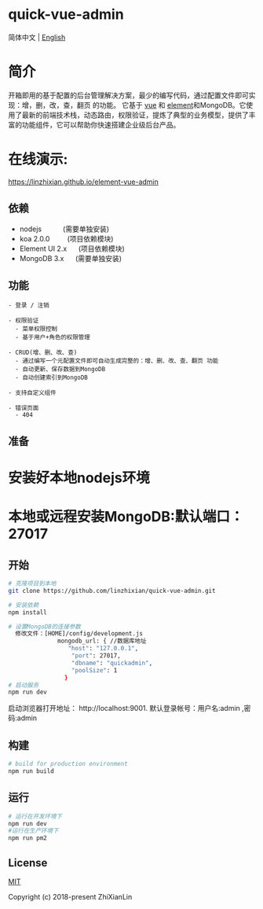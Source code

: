 
<p align="center">
  <h1>quick-vue-admin</h1>
</p>

简体中文 | [English](./README.md)

# 简介

开箱即用的基于配置的后台管理解决方案，最少的编写代码，通过配置文件即可实现：增，删，改，查，翻页 的功能。
它基于 [vue](https://github.com/vuejs/vue) 和 [element](https://github.com/ElemeFE/element)和MongoDB。它使用了最新的前端技术栈，动态路由，权限验证，提炼了典型的业务模型，提供了丰富的功能组件，它可以帮助你快速搭建企业级后台产品。

# 在线演示:
 https://linzhixian.github.io/element-vue-admin
 
## 依赖
- nodejs &nbsp;&nbsp;&nbsp;&nbsp;&nbsp;&nbsp;&nbsp;&nbsp;&nbsp;&nbsp;(需要单独安装)
- koa 2.0.0  &nbsp;&nbsp;&nbsp;&nbsp;&nbsp;&nbsp;&nbsp;&nbsp;(项目依赖模块)
- Element UI 2.x &nbsp;&nbsp;&nbsp;&nbsp;&nbsp;(项目依赖模块)
- MongoDB 3.x &nbsp;&nbsp;&nbsp;&nbsp;&nbsp;(需要单独安装)

## 功能
```
- 登录 / 注销

- 权限验证
  - 菜单权限控制
  - 基于用户+角色的权限管理

- CRUD(增、删、改、查)
  - 通过编写一个元配置文件即可自动生成完整的：增、删、改、查、翻页 功能
  - 自动更新、保存数据到MongoDB
  - 自动创建索引到MongoDB

- 支持自定义组件

- 错误页面  
  - 404
```

## 准备

# 安装好本地nodejs环境
# 本地或远程安装MongoDB:默认端口：27017

## 开始

```bash
# 克隆项目到本地
git clone https://github.com/linzhixian/quick-vue-admin.git

# 安装依赖
npm install

# 设置MongoDB的连接参数
  修改文件：[HOME]/config/development.js
              mongodb_url: { //数据库地址
                 "host": "127.0.0.1",
                  "port": 27017,
                  "dbname": "quickadmin",
                  "poolSize": 1
                }
# 启动服务
npm run dev
```

启动浏览器打开地址： http://localhost:9001.
默认登录帐号：用户名:admin ,密码:admin

## 构建
```bash
# build for production environment
npm run build
```
## 运行
```bash
# 运行在开发环境下
npm run dev
#运行在生产环境下
npm run pm2
```

## License

[MIT](https://github.com/linzhixian/quick-vue-admin/blob/master/LICENSE)

Copyright (c) 2018-present ZhiXianLin
